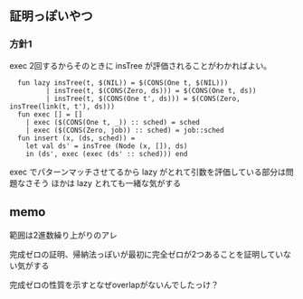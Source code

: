 ## 証明っぽいやつ

### 方針1

exec 2回するからそのときに insTree が評価されることがわかればよい。

```
  fun lazy insTree(t, $(NIL)) = $(CONS(One t, $(NIL)))
         | insTree(t, $(CONS(Zero, ds))) = $(CONS(One t, ds))
         | insTree(t, $(CONS(One t', ds))) = $(CONS(Zero, insTree(link(t, t'), ds)))
  fun exec [] = []
    | exec ($(CONS(One t, _)) :: sched) = sched
    | exec ($(CONS(Zero, job)) :: sched) = job::sched
  fun insert (x, (ds, sched)) =
    let val ds' = insTree (Node (x, []), ds)
    in (ds', exec (exec (ds' :: sched))) end
```

exec でパターンマッチさせてるから lazy がとれて引数を評価している部分は問題なさそう
ほかは lazy とれても一緒な気がする

## memo

範囲は2進数繰り上がりのアレ

完成ゼロの証明、帰納法っぽいが最初に完全ゼロが2つあることを証明していない気がする

完成ゼロの性質を示すとなぜoverlapがないんでしたっけ？
